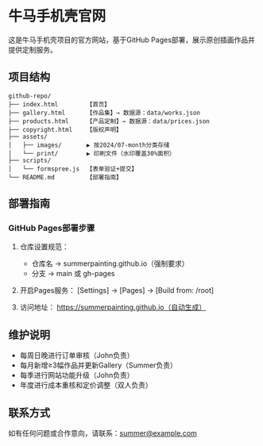 # 牛马手机壳官网

这是牛马手机壳项目的官方网站，基于GitHub Pages部署，展示原创插画作品并提供定制服务。

## 项目结构

```
github-repo/
├── index.html        【首页】
├── gallery.html      【作品集】→ 数据源：data/works.json
├── products.html     【产品定制】→ 数据源：data/prices.json
├── copyright.html    【版权声明】
├── assets/
│   ├── images/       ▶ 按2024/07-month分类存储
│   └── print/        ▶ 印刷文件（水印覆盖30%面积）
├── scripts/
│   └── formspree.js  【表单验证+提交】
└── README.md         【部署指南】
```

## 部署指南

### GitHub Pages部署步骤

1. 仓库设置规范：
   - 仓库名 → summerpainting.github.io（强制要求）
   - 分支 → main 或 gh-pages

2. 开启Pages服务：
   [Settings] → [Pages] → [Build from: /root]

3. 访问地址：
   <https://summerpainting.github.io（自动生成）>

## 维护说明

- 每周日晚进行订单审核（John负责）
- 每月新增≥3幅作品并更新Gallery（Summer负责）
- 每季进行网站功能升级（John负责）
- 年度进行成本重核和定价调整（双人负责）

## 联系方式

如有任何问题或合作意向，请联系：<summer@example.com>
